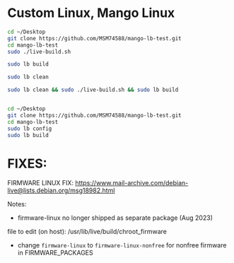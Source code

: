 # Custom Linux, Mango Linux

```bash
cd ~/Desktop
git clone https://github.com/MSM74588/mango-lb-test.git
cd mango-lb-test
sudo ./live-build.sh

sudo lb build

sudo lb clean

sudo lb clean && sudo ./live-build.sh && sudo lb build


cd ~/Desktop
git clone https://github.com/MSM74588/mango-lb-test.git
cd mango-lb-test
sudo lb config
sudo lb build
```

# FIXES:

FIRMWARE LINUX FIX: https://www.mail-archive.com/debian-live@lists.debian.org/msg18982.html

Notes:
- firmware-linux no longer shipped as separate package (Aug 2023)


file to edit (on host): /usr/lib/live/build/chroot_firmware
- change `firmware-linux` to `firmware-linux-nonfree` for nonfree firmware in FIRMWARE_PACKAGES

